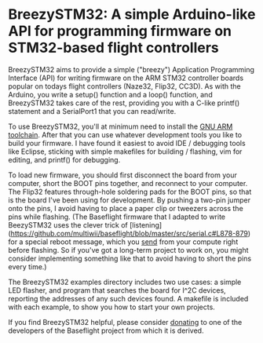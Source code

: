 # BreezySTM32: A simple Arduino-like API for programming firmware on STM32-based flight controllers

BreezySTM32 aims to provide a simple ("breezy") Application Programming Interface (API) for writing
firmware on the ARM STM32 controller boards popular on todays flight controllers (Naze32, Flip32, CC3D).
As with the Arduino, you write a setup() function and a loop() function, and BreezySTM32 takes care of 
the rest, providing you with a C-like printf() statement and a SerialPort1 that you can read/write.  

To use BreezySTM32, you'll at minimum need to install the [GNU ARM toolchain](https://launchpad.net/gcc-arm-embedded).
After that you can use whatever development tools you like to build your firmware.  I have found it easiest to avoid 
IDE / debugging tools like Eclipse, sticking with simple
makefiles for building / flashing, vim for editing, and printf() for debugging.  

To load new firmware, you should first disconnect the board from your computer, short the BOOT pins together,
and reconnect to your computer.  The Flip32 features through-hole soldering pads for the BOOT
pins, so that is the board I've been using for development.  By pushing a two-pin jumper onto the pins,
I avoid having to place a paper clip or tweezers across the pins while flashing. (The Baseflight firmware
that I adapted to write BeezySTM32 uses the clever trick of 
[listening] (https://github.com/multiwii/baseflight/blob/master/src/serial.c#L878-879)
for a special reboot message, which you
[send](https://github.com/multiwii/baseflight/blob/master/Makefile#L229)
from your compute right before flashing. So if you've got a long-term project to work on, you might consider
implementing something like that to avoid having to short the pins every time.)

The BreezySTM32 examples directory includes two use cases: a simple LED flasher, and program that searches the board
for I^2C devices, reporting the addresses of any such devices found.  A makefile is included with each example,
to show you how to start your own projects.

If you find BreezySTM32 helpful, please consider 
[donating](https://goo.gl/3tyFhz) to one of the developers of the Baseflight project from which it is derived.

